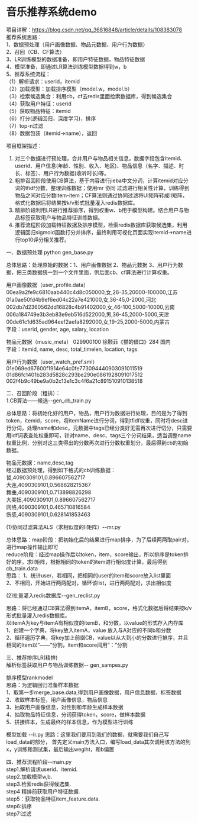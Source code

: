 # 音乐推荐系统demo  
项目详解：https://blog.csdn.net/qq_36816848/article/details/108383078  
推荐系统思路：  
1、数据预处理（用户画像数据、物品元数据、用户行为数据）   
2、召回（CB、CF算法）    
3、LR训练模型的数据准备，即用户特征数据，物品特征数据  
4、模型准备，即通过LR算法训练模型数据得到w，b   
5、推荐系统流程：  
（1）解析请求：userid，itemid  
（2）加载模型：加载排序模型（model.w，model.b）  
（3）检索候选集合：利用cb，cf去redis里面检索数据库，得到候选集合  
（4）获取用户特征：userid  
（5）获取物品特征：itemid  
（6）打分(逻辑回归，深度学习)，排序  
（7）top-n过滤  
（8）数据包装（itemid->name），返回  

项目框架描述：
1.	对三个数据进行预处理，合并用户与物品相关信息，数据字段包含itemid、userid、用户信息(年龄、性别、收入、地区)、物品信息（名字、描述、时长、标签）、用户行为数据(收听时长)等。 
2.	粗排召回阶段使用CB算法，基于内容进行jieba中文分词，计算itemid对应分词的tfidf分数，整理训练数据；使用mr 协同 
过滤进行相关性计算，训练得到物品之间对应分数item-item；CF算法则通过协同过滤将UI矩阵转成II矩阵，格式化数据后将结果按k/v形式批量灌入redis数据库。 
3.	精排阶段利用LR进行推荐排序，得到权重w、b用于模型构建。结合用户与物品标签获取用户与物品特征训练数据。 
4.	推荐流程阶段加载特征数据及排序模型，检索redis数据库获取候选集，利用逻辑回归sigmoid函数打分并排序，最终利用可视化页面实现itemid->name进行top10评分相关推荐。 

一、数据预处理  python gen_base.py

总体思路：处理原始的数据：1、用户画像数据 2、物品元数据 3、用户行为数据，把三类数据统一到一个文件里面，供后面cb、cf算法进行计算权重。 
 
用户画像数据（user_profile.data）  
00ea9a2fe9c6810aab440c4d8c050000,女,26-35,20000-100000,江苏  
01a0ae50fd4b9ef6ed04c22a7e421000,女,36-45,0-2000,河北  
002db7d2360562dd16828c4b91402000,女,46-100,5000-10000,云南  
006a184749e3b3eb83e9eb516d522000,男,36-45,2000-5000,天津  
00de61c1d635ad964eef2aefa8292000,女,19-25,2000-5000,内蒙古  
字段：userid, gender, age, salary, location  

物品元数据（music_meta） 
029900100  徐颢菲《猫的借口》284 国内  
字段：itemid, name, desc, total_timelen, location, tags  

用户行为数据（user_watch_pref.sml）  
01e069ed67600f1914e64c0fe773094440903091011519  
01d86fc1401b283d5828c293be290e0861928091017512  
002f4b9c49be9a0b2c13e1c3c4f6a21c891510910138518  


二、召回阶段（粗排）：    
1.CB算法——候选--gen_cb_train.py    

总体思路：将初始化好的用户，物品，用户行为数据进行处理，目的是为了得到token，itemid，score，将itemName进行分词，得到tfidf权重，同时将desc进行分词，处理name和desc，元数据中tags已经分类好无需再次进行切分，只需要用idf词表查处权重即可，针对name、desc、tags三个分词结果，适当调整name权重比例，分别对这三类得出的分数再次进行分数权重划分，最后得到cb的初始数据。

物品元数据：name,desc,tag    
经过数据预处理，得到如下格式的cb训练数据：    
哲,4090309101,0.896607562717    
大连,4090309101,0.568628215367    
舞曲,4090309101,0.713898826298    
大美妞,4090309101,0.896607562717    
网络,4090309101,0.465710816584    
伤感,4090309101,0.628141853463    

(1)协同过滤算法ALS（求相似度的II矩阵）--mr.py     

总体思路：map阶段：把初始化后的结果进行map排序，为了后续两两取pair对，进行map操作输出即可     
         reduce阶段：经过map操作后以token，item，score输出，所以排序是token排好的序，求II矩阵，根据相同的token的item进行相似度计算，最后得到cb_train.data   
    思路： 
        1、统计user，若相同，把相同的user的item和score放入list里面   
        2、不相同，开始进行两两配对，循环该list，进行两两配对，求出相似度   

(2)批量灌入redis数据库--gen_reclist.py     

思路：将已经通过CB算法得到itemA，itemB，score，格式化数据后将结果按k/v形式批量灌入redis数据库。     
    以itemA为key与itemA有相似度的itemB，和分数，以value的形式存入内存库     
        1、创建一个字典，将key放入itemA，value 放入与A对应的不同b和分数     
        2、循环遍历字典，将key加上前缀CB，value以从大到小的分数进行排序，并且相同的item以“——”分割，item和score间用“：”分割    


三、推荐排序LR(精排)   
解析标签获取用户与物品训练数据-- gen_sampes.py     

排序模型rankmodel    
思路：为逻辑回归准备样本数据  
      1、取第一步merge_base.data,得到用户画像数据，用户信息数据，标签数据   
      2、收取样本标签，用户画像信息，物品信息   
      3、抽取用户画像信息，对性别和年龄生成样本数据   
      4、抽取物品特征信息，分词获得token，score，做样本数据   
      5、拼接样本，生成最终的样本信息，作为模型进行训练   

模型加载 --lr.py 
思路：这里我们要用到我们的数据，就需要我们自己写load_data的部分， 首先定义main方法入口，编写load_data其次调用该方法的到x，y训练和测试集，最后输出wegiht，和b偏置 

四、推荐流程阶段--main.py   
step1.解析请求userid、itemid.   
step2.加载模型w,b.   
step3.检索redis获得候选集.    
step4 精排前获取用户特征数据.   
step5：获取物品特征item_feature.data.   
step6:排序   
step7:过滤   
